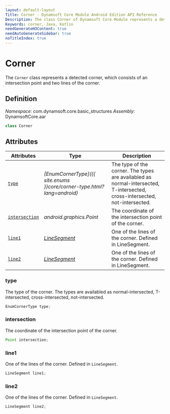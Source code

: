```yaml
---
layout: default-layout
Title: Corner - Dynamsoft Core Module Android Edition API Reference
Description: The class Corner of Dynamsoft Core Module represents a detected corner, which consists of an intersection and two lines.
Keywords: corner, Java, Kotlin
needGenerateH3Content: true
needAutoGenerateSidebar: true
noTitleIndex: true
---
```


# Corner

The `Corner` class represents a detected corner, which consists of an intersection point and two lines of the corner.

## Definition

*Namespace:* com.dynamsoft.core.basic_structures
*Assembly:* DynamsoftCore.aar

```java
class Corner
```

## Attributes

| Attributes | Type | Description |
| ---------- | ---- | ----------- |
| [`type`](#type) | *[EnumCornerType]({{ site.enums }}core/corner-type.html?lang=android)* | The type of the corner. The types are availabled as normal-intersected, T-intersected, cross-intersected, not-intersected. |
| [`intersection`](#intersection) | *android.graphics.Point* | The coordinate of the intersection point of the corner. |
| [`line1`](#line1) | *[LineSegment](line-segment.md)* |One of the lines of the corner. Defined in LineSegment. |
| [`line2`](#line2) | *[LineSegment](line-segment.md)* |One of the lines of the corner. Defined in LineSegment. |

### type

The type of the corner. The types are availabled as normal-intersected, T-intersected, cross-intersected, not-intersected.

```java
EnumCornerType type;
```

### intersection

The coordinate of the intersection point of the corner.

```java
Point intersection;
```

### line1

One of the lines of the corner. Defined in `LineSegment`.

```java
LineSegment line1;
```

### line2

One of the lines of the corner. Defined in `LineSegment`.

```java
LineSegment line2;
```
